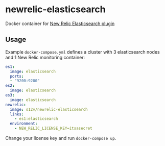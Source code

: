 # newrelic-elasticsearch

Docker container for [New Relic Elasticsearch plugin](https://github.com/s12v/newrelic-elasticsearch)


## Usage

Example `docker-compose.yml` defines a cluster with 3 elasticsearch nodes and 1 New Relic monitoring container:

```yml
es1:
  image: elasticsearch
  ports:
  - "9200:9200"
es2:
  image: elasticsearch
es3:
  image: elasticsearch
newrelic:
  image: s12v/newrelic-elasticsearch
  links:
    - es1:elasticsearch
  environment:
    - NEW_RELIC_LICENSE_KEY=itsasecret
```

Change your license key and run `docker-compose up`.
